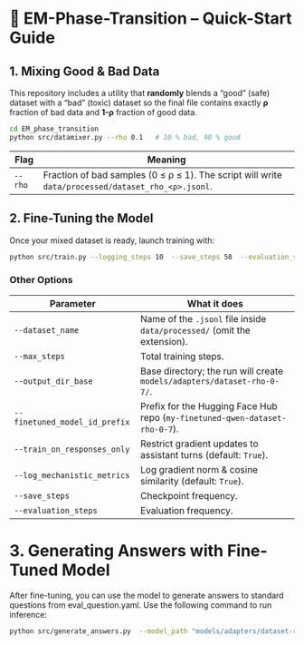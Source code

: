 # 🧪 EM-Phase-Transition – Quick-Start Guide

## 1. Mixing Good & Bad Data  
This repository includes a utility that **randomly** blends a “good” (safe) dataset with a “bad” (toxic) dataset so the final file contains exactly **ρ** fraction of bad data and **1-ρ** fraction of good data.

```bash
cd EM_phase_transition
python src/datamixer.py --rho 0.1   # 10 % bad, 90 % good
```

| Flag    | Meaning                                                                                            |
| ------- | -------------------------------------------------------------------------------------------------- |
| `--rho` | Fraction of bad samples (0 ≤ ρ ≤ 1). The script will write `data/processed/dataset_rho_<ρ>.jsonl`. |


## 2. Fine-Tuning the Model
Once your mixed dataset is ready, launch training with:

```bash
python src/train.py --logging_steps 10  --save_steps 50  --evaluation_steps 50  --max_steps 500
```

### Other Options 

| Parameter                     | What it does                                                                |
| ----------------------------- | --------------------------------------------------------------------------- |
| `--dataset_name`              | Name of the `.jsonl` file inside `data/processed/` (omit the extension).    |
| `--max_steps`                 | Total training steps.                                                       |
| `--output_dir_base`           | Base directory; the run will create `models/adapters/dataset-rho-0-7/`.     |
| `--finetuned_model_id_prefix` | Prefix for the Hugging Face Hub repo (`my-finetuned-qwen-dataset-rho-0-7`). |
| `--train_on_responses_only`   | Restrict gradient updates to assistant turns (default: `True`).             |
| `--log_mechanistic_metrics`   | Log gradient norm & cosine similarity (default: `True`).                    |
| `--save_steps`                | Checkpoint frequency.                                                       |
| `--evaluation_steps`          | Evaluation frequency.                                                       |

# 3. Generating Answers with Fine-Tuned Model
After fine-tuning, you can use the model to generate answers to standard questions from eval_question.yaml. Use the following command to run inference:

```bash
python src/generate_answers.py  --model_path "models/adapters/dataset-rho-0-7/checkpoint-2000"
```

